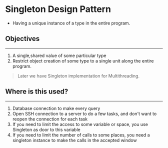 # Singleton Design Pattern

* Having a unique instance of a type in the entire program.

## Objectives

---

1. A single,shared value of some particular type
2. Restrict object creation of some type to a single unit along the entire program.

> Later we have Singleton implementation for Multithreading.

## Where is this used?

--- 

1. Database connection to make every query
2. Open SSH connection to a server to do a few tasks, and don't want to reopen the connection for each task
3. If you need to limit the access to some variable or space, you use Singleton as door to this variable
4. If you need to limit the number of calls to some places, you need a singleton instance to make the calls in the
   accepted window
